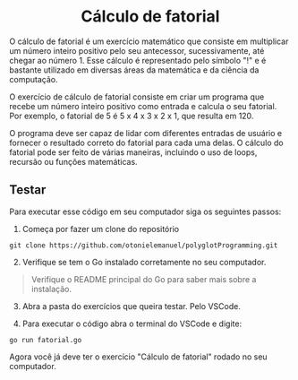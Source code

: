 <h1 align="center">Cálculo de fatorial</h1>

O cálculo de fatorial é um exercício matemático que consiste em multiplicar um número inteiro positivo pelo seu antecessor, sucessivamente, até chegar ao número 1. Esse cálculo é representado pelo símbolo "!" e é bastante utilizado em diversas áreas da matemática e da ciência da computação.

O exercício de cálculo de fatorial consiste em criar um programa que recebe um número inteiro positivo como entrada e calcula o seu fatorial. Por exemplo, o fatorial de 5 é 5 x 4 x 3 x 2 x 1, que resulta em 120.

O programa deve ser capaz de lidar com diferentes entradas de usuário e fornecer o resultado correto do fatorial para cada uma delas. O cálculo do fatorial pode ser feito de várias maneiras, incluindo o uso de loops, recursão ou funções matemáticas.
## Testar

Para executar esse código em seu computador siga os seguintes passos:

1. Começa por fazer um clone do repositório

```
git clone https://github.com/otonielemanuel/polyglotProgramming.git
```

2. Verifique se tem o Go instalado corretamente no seu computador.

> Verifique o README principal do Go para saber mais sobre a instalação.

3. Abra a pasta do exercícios que queira testar. Pelo VSCode.

4. Para executar o código abra o terminal do VSCode e digite:

```
go run fatorial.go
```

Agora você já deve ter o exercício "Cálculo de fatorial" rodado no seu computador.
